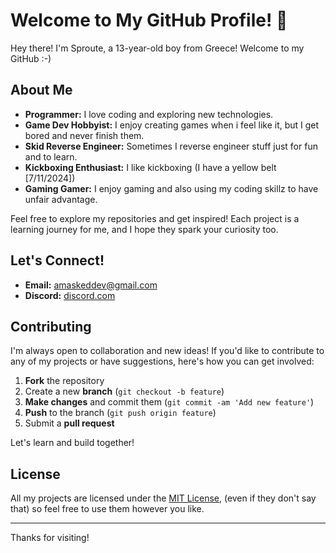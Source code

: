 # Welcome to My GitHub Profile! 👋

Hey there! I'm Sproute, a 13-year-old boy from Greece! Welcome to my GitHub :-)

## About Me

- **Programmer:** I love coding and exploring new technologies.
- **Game Dev Hobbyist:** I enjoy creating games when i feel like it, but I get bored and never finish them.
- **Skid Reverse Engineer:** Sometimes I reverse engineer stuff just for fun and to learn.
- **Kickboxing Enthusiast:** I like kickboxing (I have a yellow belt [7/11/2024])
- **Gaming Gamer:** I enjoy gaming and also using my coding skillz to have unfair advantage.

Feel free to explore my repositories and get inspired! Each project is a learning journey for me, and I hope they spark your curiosity too.

## Let's Connect!

- **Email:** [amaskeddev@gmail.com](mailto:amaskeddev@gmail.com)
- **Discord:** [discord.com](sproute_rl)

## Contributing

I'm always open to collaboration and new ideas! If you'd like to contribute to any of my projects or have suggestions, here's how you can get involved:

1. **Fork** the repository
2. Create a new **branch** (`git checkout -b feature`)
3. **Make changes** and commit them (`git commit -am 'Add new feature'`)
4. **Push** to the branch (`git push origin feature`)
5. Submit a **pull request**

Let's learn and build together!

## License

All my projects are licensed under the [MIT License](LICENSE), (even if they don't say that) so feel free to use them however you like.

---

Thanks for visiting!
